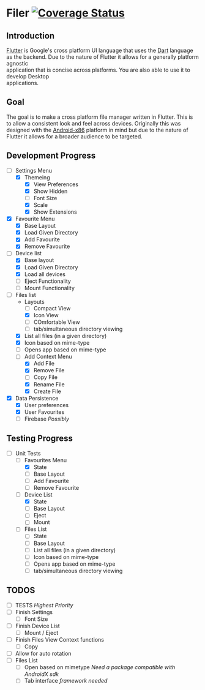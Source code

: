 # Filer  [![Coverage Status](https://coveralls.io/repos/github/NexisHunter/filer_flutter_desktop/badge.svg?branch=master)](https://coveralls.io/github/NexisHunter/filer_flutter_desktop?branch=master)

## Introduction

[Flutter](http://flutter.dev) is Google's cross platform UI language that uses the [Dart](http://dart.dev)
language as the backend. Due to the nature of Flutter it allows for a generally platform agnostic  
application that is concise across platforms. You are also able to use it to develop Desktop  
applications.

## Goal

The goal is to make a cross platform file manager written in Flutter. This is to allow a consistent look and feel across devices. Originally this was designed with the [Android-x86]() platform in mind but due to the nature of Flutter it allows for a broader audience to be targeted.
<!-- 
To make a file manager for the Android-x86 platform that is a bit more user-friendly as there are  
some differences between the Android Os and the port. (In the realm of user interaction that is).
-->
## Development Progress

- [ ] Settings Menu
  - [x] Themeing
    - [x] View Preferences
    - [x] Show Hidden
    - [ ] Font Size
    - [x] Scale
    - [x] Show Extensions
- [x] Favourite Menu
  - [x] Base Layout
  - [X] Load Given Directory
  - [x] Add Favourite
  - [x] Remove Favourite
- [ ] Device list
  - [x] Base layout
  - [x] Load Given Directory
  - [x] Load all devices
  - [ ] Eject Functionality
  - [ ] Mount Functionality
- [ ] Files list
  - Layouts
    - [ ] Compact View
    - [X] Icon View
    - [ ] COmfortable View
    - [ ] tab/simultaneous directory viewing
  - [X] List all files (in a given directory)
  - [X] Icon based on mime-type
  - [ ] Opens app based on mime-type
  - [ ] Add Context Menu
    - [x] Add File
    - [x] Remove File
    - [ ] Copy File
    - [X] Rename File
    - [x] Create File
- [x] Data Persistence
  - [x] User preferences
  - [x] User Favourites
  - [ ] Firebase *Possibly*

## Testing Progress

- [ ] Unit Tests
  - [ ] Favourites Menu
    - [X] State
    - [ ] Base Layout
    - [ ] Add Favourite
    - [ ] Remove Favourite
  - [ ] Device List
    - [X] State
    - [ ] Base Layout
    - [ ] Eject
    - [ ] Mount
  - [ ] Files List
    - [ ] State
    - [ ] Base Layout
    - [ ] List all files (in a given directory)
    - [ ] Icon based on mime-type
    - [ ] Opens app based on mime-type
    - [ ] tab/simultaneous directory viewing

## TODOS

- [ ] TESTS *Highest Priority*
- [ ] Finish Settings
  - [ ] Font Size
- [ ] Finish Device List
  - [ ] Mount / Eject
- [ ] Finish Files View Context functions
  - [ ] Copy
- [ ] Allow for auto rotation
- [ ] Files List
  - [ ] Open based on mimetype *Need a package compatible with AndroidX sdk*
  - [ ] Tab interface *framework needed*
